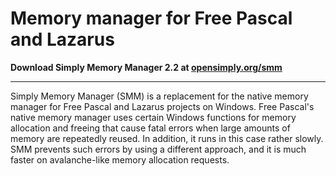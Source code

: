 # Memory manager for Free Pascal and Lazarus
**Download Simply Memory Manager 2.2 at [opensimply.org/smm](https://opensimply.org/smm/)** 
***
Simply Memory Manager (SMM) is a replacement for the native memory manager for Free Pascal and Lazarus projects on Windows.
Free Pascal's native memory manager uses certain Windows functions for memory allocation and freeing that cause fatal errors when large amounts of memory are repeatedly reused.
In addition, it runs in this case rather slowly. SMM prevents such errors by using a different approach, and it is much faster on avalanche-like memory allocation requests.
